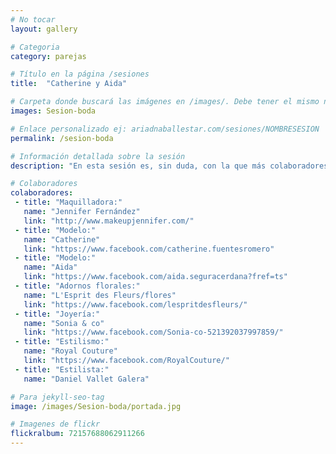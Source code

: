 ```yaml
---
# No tocar
layout: gallery

# Categoria
category: parejas

# Título en la página /sesiones
title:  "Catherine y Aida"

# Carpeta donde buscará las imágenes en /images/. Debe tener el mismo nombre y sin espacios
images: Sesion-boda

# Enlace personalizado ej: ariadnaballestar.com/sesiones/NOMBRESESION
permalink: /sesion-boda

# Información detallada sobre la sesión
description: "En esta sesión es, sin duda, con la que más colaboradores he trabajado a la vez. Como siempre, la mejor maquilladora, Jenni. Dos modelos preciosas que facilitaron mucho el trabajo. Con flores y joyas súper bonitas para adornar unos vestidos que también eran preciosos. "

# Colaboradores
colaboradores:
 - title: "Maquilladora:"
   name: "Jennifer Fernández"
   link: "http://www.makeupjennifer.com/"
 - title: "Modelo:"
   name: "Catherine"
   link: "https://www.facebook.com/catherine.fuentesromero"
 - title: "Modelo:"
   name: "Aida"
   link: "https://www.facebook.com/aida.seguracerdana?fref=ts"
 - title: "Adornos florales:"
   name: "L'Esprit des Fleurs/flores"
   link: "https://www.facebook.com/lespritdesfleurs/"
 - title: "Joyería:"
   name: "Sonia & co"
   link: "https://www.facebook.com/Sonia-co-521392037997859/"
 - title: "Estilismo:"
   name: "Royal Couture"
   link: "https://www.facebook.com/RoyalCouture/"
 - title: "Estilista:"
   name: "Daniel Vallet Galera"

# Para jekyll-seo-tag
image: /images/Sesion-boda/portada.jpg

# Imagenes de flickr
flickralbum: 72157688062911266
---
```

